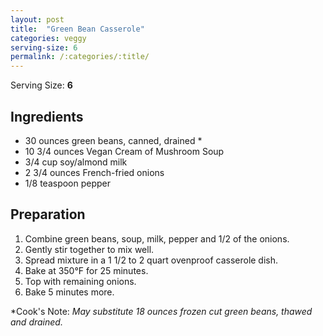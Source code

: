 ```yaml
---
layout: post
title:  "Green Bean Casserole"
categories: veggy
serving-size: 6
permalink: /:categories/:title/
---
```


Serving Size: **6**

## Ingredients

- 30 ounces green beans, canned, drained *
- 10 3/4 ounces Vegan Cream of Mushroom Soup
- 3/4 cup soy/almond milk
- 2 3/4 ounces French-fried onions
- 1/8 teaspoon pepper

## Preparation

1. Combine green beans, soup, milk, pepper and 1/2 of the onions.
2. Gently stir together to mix well.
3. Spread mixture in a 1 1/2 to 2 quart ovenproof casserole dish.
4. Bake at 350°F for 25 minutes.
5. Top with remaining onions.
6. Bake 5 minutes more.

*Cook's Note: *May substitute 18 ounces frozen cut green beans, thawed and drained.*
